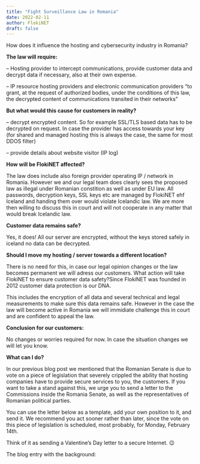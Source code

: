 ```yaml
---
title: "Fight Surveillance Law in Romania"
date: 2022-02-11
author: FlokiNET
draft: false
---
```


How does it influence the hosting and cybersecurity industry in Romania?


**The law will require:**

– Hosting provider to intercept communications, provide customer data and decrypt data if necessary, also at their own expense.

– IP resource hosting providers and electronic communication providers “to grant, at the request of authorized bodies, under the conditions of this law, the decrypted content of communications transited in their networks”


**But what would this cause for customers in reality?**

– decrypt encrypted content. So for example SSL/TLS based data has to be decrypted on request. In case the provider has access towards your key (for shared and managed hosting this is always the case, the same for most DDOS filter)

– provide details about website visitor (IP log)


**How will be FlokiNET affected?**


The law does include also foreign provider operating IP / network in Romania. However we and our legal team does clearly sees the proposed law as illegal under Romanian constition as well as under EU law. All passwords, decryption keys, SSL keys etc are managed by FlokiNET ehf Iceland and handing them over would violate Icelandic law. We are more then willing to discuss this in court and will not cooperate in any matter that would break Icelandic law.


**Customer data remains safe?**

Yes, it does! All our server are encrypted, without the keys stored safely in iceland no data can be decrypted.


**Should I move my hosting / server towards a different location?**

There is no need for this, in case our legal opinion changes or the law becomes permanent we will adress our customers.
What action will take FlokiNET to ensure customer data safety?Since FlokiNET was founded in 2012 customer data protection is our DNA.

This includes the encryption of all data and several technical and legal measurements to make sure this data remains safe. However in the case the law will become active in Romania we will immidiate challenge this in court and are confident to appeal the law.


**Conclusion for our customers:**

No changes or worries required for now. In case the situation changes we will let you know.

**What can I do?**

In our previous blog post we mentioned that the Romanian Senate is due to vote on a piece of legislation that severely crippled the ability that hosting companies have to provide secure services to you, the customers. If you want to take a stand against this, we urge you to send a letter to the Commissions inside the Romania Senate, as well as the representatives of Romanian political parties.

You can use the letter below as a template, add your own position to it, and send it. We recommend you act sooner rather than later, since the vote on this piece of legislation is scheduled, most probably, for Monday, February 14th.

Think of it as sending a Valentine’s Day letter to a secure Internet. 😉

The blog entry with the background: